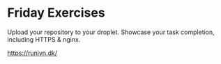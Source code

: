# Friday Exercises

Upload your repository to your droplet. Showcase your task completion, including HTTPS & nginx.

https://runivn.dk/
